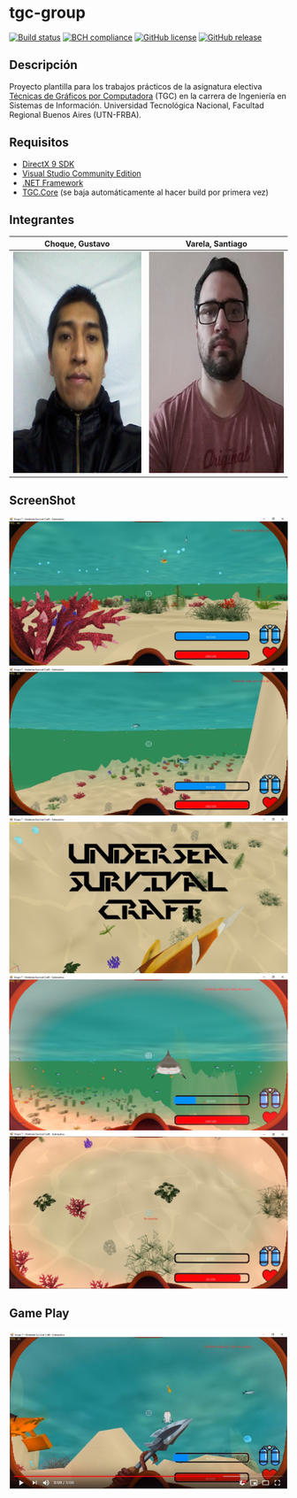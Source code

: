 ﻿# tgc-group
[![Build status](https://ci.appveyor.com/api/projects/status/uvyboubq91uhwf3v?svg=true)](https://ci.appveyor.com/project/rejurime/tgc-group)
[![BCH compliance](https://bettercodehub.com/edge/badge/tgc-utn/tgc-group?branch=master)](https://bettercodehub.com/)
[![GitHub license](https://img.shields.io/github/license/tgc-utn/tgc-group.svg)](https://github.com/tgc-utn/tgc-group/blob/master/LICENSE)
[![GitHub release](https://img.shields.io/github/release/tgc-utn/tgc-group.svg)](https://github.com/tgc-utn/tgc-group/releases)

## Descripción
Proyecto plantilla para los trabajos prácticos de la asignatura electiva [Técnicas de Gráficos por Computadora](http://tgc-utn.github.io/) (TGC) en la carrera de Ingeniería en Sistemas de Información. Universidad Tecnológica Nacional, Facultad Regional Buenos Aires (UTN-FRBA).

## Requisitos
* [DirectX 9 SDK](http://www.microsoft.com/en-us/download/details.aspx?displaylang=en&id=6812)
* [Visual Studio Community Edition](https://www.visualstudio.com/vs/community)
* [.NET Framework](https://www.microsoft.com/net/download/Windows/run)
* [TGC.Core](https://www.nuget.org/packages/TGC.Core/) (se baja automáticamente al hacer build por primera vez)

## Integrantes ##
Choque, Gustavo  |  Varela, Santiago
------------ | -------------
<img src="https://github.com/GustavoChoque/TpUnderSeaSurvivalCraft1C2019/blob/master/TGC.Group/Media/imagenes/GustavoChoque.jpg" height="400"> | <img src="https://github.com/GustavoChoque/TpUnderSeaSurvivalCraft1C2019/blob/master/TGC.Group/Media/imagenes/SantiagoVarela.jpg" height="400">

## ScreenShot ##
![screenshot1](https://github.com/GustavoChoque/TpUnderSeaSurvivalCraft1C2019/blob/master/TGC.Group/Media/imagenes/screenshot1.jpg)
![screenshot2](https://github.com/GustavoChoque/TpUnderSeaSurvivalCraft1C2019/blob/master/TGC.Group/Media/imagenes/screenshot2.jpg)
![screenshot3](https://github.com/GustavoChoque/TpUnderSeaSurvivalCraft1C2019/blob/master/TGC.Group/Media/imagenes/screenshot3.jpg)
![screenshot4](https://github.com/GustavoChoque/TpUnderSeaSurvivalCraft1C2019/blob/master/TGC.Group/Media/imagenes/screenshot4.jpg)
![screenshot5](https://github.com/GustavoChoque/TpUnderSeaSurvivalCraft1C2019/blob/master/TGC.Group/Media/imagenes/screenshot5.jpg)

## Game Play ##
[![Watch the video](https://github.com/GustavoChoque/TpUnderSeaSurvivalCraft1C2019/blob/master/TGC.Group/Media/imagenes/thumbnail.jpg)](https://youtu.be/TKvmpohvvC4)
